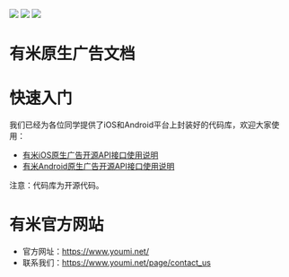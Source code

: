 [![](https://img.shields.io/badge/license-MIT-blue.svg)](LICENSE) [![](https://img.shields.io/badge/android-1.4.5-blue.svg)](https://github.com/youmi/nativead/releases/tag/android-1.4.5) [![](https://img.shields.io/badge/ios-1.1.1-blue.svg)](https://github.com/youmi/nativead/releases/tag/1.1.1)

有米原生广告文档
===========

# 快速入门

我们已经为各位同学提供了iOS和Android平台上封装好的代码库，欢迎大家使用：

* [有米iOS原生广告开源API接口使用说明](YMNativeAdS-iOS)
* [有米Android原生广告开源API接口使用说明](YMNativeAdS-android)

注意：代码库为开源代码。

# 有米官方网站

* 官方网址：https://www.youmi.net/
* 联系我们：https://www.youmi.net/page/contact_us

